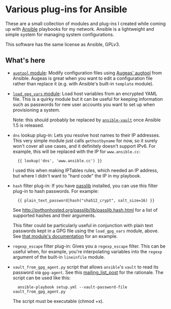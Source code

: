 # Various plug-ins for Ansible

These are a small collection of modules and plug-ins I created while
coming up with [Ansible](http://www.ansibleworks.com/) playbooks for
my network.  Ansible is a lightweight and simple system for managing
system configurations.

This software has the same license as Ansible, GPLv3.

## What's here

* [`augtool` module][augtool_mod]: Modify configuration files using
  [Augeas' augtool][augtool] from Ansible.  Augeas is great when you
  want to edit a configuration file rather than replace it (e.g. with
  Ansible's built-in `template` module).

* [`load_gpg_vars` module][load_gpg_vars_mod]: Load host variables from
  an encrypted YAML file.  This is a quirky module but it can be
  useful for keeping information such as passwords for new user
  accounts you want to set up when provisioning a system.

  Note: this should probably be replaced by [`ansible-vault`][vault]
  once Ansible 1.5 is released.

* `dns` lookup plug-in: Lets you resolve host names to their IP
  addresses.  This very simple module just calls `gethostbyname` for
  now, so it surely won't cover all use cases, and it definitely
  doesn't support IPv6.  For example, this will be replaced with the
  IP for `www.ansible.cc`:

        {{ lookup('dns', 'www.ansible.cc') }}

  I used this when making IPTables rules, which needed an IP address,
  but where I didn't want to "hard code" the IP in my playbook.

* `hash` filter plug-in: If you have
  [passlib](http://pythonhosted.org/passlib/) installed, you can use
  this filter plug-in to hash passwords.  For example:

        {{ plain_text_password|hash("sha512_crypt", salt_size=16) }}

  See <http://pythonhosted.org/passlib/lib/passlib.hash.html> for a
  list of supported hashes and their arguments.

  This filter could be particularly useful in conjunction with plain
  text passwords kept in a GPG file using the `load_gpg_vars` module,
  above.  See [that module's documentation][load_gpg_vars_mod] for an
  example.

* `regexp_escape` filter plug-in: Gives you a `regexp_escape` filter.
  This can be useful when, for example, you're interpolating variables
  into the `regexp` argument of the built-in `lineinfile` module.

* `vault_from_gpg_agent.py` script that allows `ansible`'s `vault` to
  read its password via `gpg-agent`. See this [mailing_list_post] for
  the rationale. The script can be used like this:

        ansible-playbook setup.yml --vault-password-file vault_from_gpg_agent.py
  
  The script must be executable (chmod +x).

[augtool_mod]: http://dsedivec.github.io/ansible-plugins/#augtool
[augtool]: http://augeas.net/tour.html
[load_gpg_vars_mod]: http://dsedivec.github.io/ansible-plugins/#load_gpg_vars
[symlink_mod]: http://dsedivec.github.io/ansible-plugins/#symlink
[vault]: http://blog.ansibleworks.com/2014/02/19/ansible-vault/
[mailing_list_post]: http://grokbase.com/t/gg/ansible-project/14810bdwye/read-vault-password-using-gpg-agent
